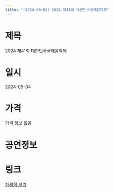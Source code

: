 ```yaml
---
title: "(2024-09-04) 2024 제41회 대한민국국제음악제"
---
```


# 제목
2024 제41회 대한민국국제음악제

# 일시
2024-09-04

# 가격
가격 정보 없음

# 공연정보
  
  


# 링크
[자세히 보기](https://www.sac.or.kr/site/main/show/show_view?SN=60880 "https://www.sac.or.kr/site/main/show/show_view?SN=60880")
